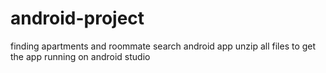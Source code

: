 # android-project
finding apartments and roommate search android app
unzip all files to get the app running on android studio
